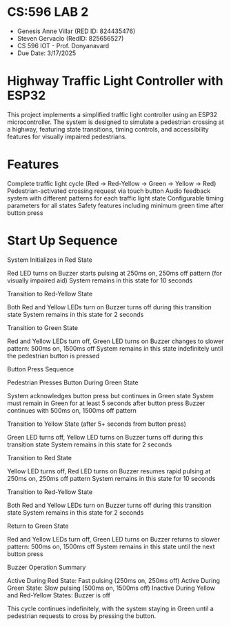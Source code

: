 # CS:596 LAB 2
 * Genesis Anne Villar (RED ID: 824435476)
 * Steven Gervacio (RedID: 825656527)
 * CS 596 IOT - Prof. Donyanavard
 * Due Date: 3/17/2025
# Highway Traffic Light Controller with ESP32
This project implements a simplified traffic light controller using an ESP32 microcontroller. The system is designed to simulate a pedestrian crossing at a highway, featuring state transitions, timing controls, and accessibility features for visually impaired pedestrians.

# Features 
Complete traffic light cycle (Red → Red-Yellow → Green → Yellow → Red)
Pedestrian-activated crossing request via touch button
Audio feedback system with different patterns for each traffic light state
Configurable timing parameters for all states
Safety features including minimum green time after button press

# Start Up Sequence
System Initializes in Red State

Red LED turns on
Buzzer starts pulsing at 250ms on, 250ms off pattern (for visually impaired aid)
System remains in this state for 10 seconds


Transition to Red-Yellow State

Both Red and Yellow LEDs turn on
Buzzer turns off during this transition state
System remains in this state for 2 seconds


Transition to Green State

Red and Yellow LEDs turn off, Green LED turns on
Buzzer changes to slower pattern: 500ms on, 1500ms off
System remains in this state indefinitely until the pedestrian button is pressed



Button Press Sequence

Pedestrian Presses Button During Green State

System acknowledges button press but continues in Green state
System must remain in Green for at least 5 seconds after button press
Buzzer continues with 500ms on, 1500ms off pattern


Transition to Yellow State (after 5+ seconds from button press)

Green LED turns off, Yellow LED turns on
Buzzer turns off during this transition state
System remains in this state for 2 seconds


Transition to Red State

Yellow LED turns off, Red LED turns on
Buzzer resumes rapid pulsing at 250ms on, 250ms off pattern
System remains in this state for 10 seconds


Transition to Red-Yellow State

Both Red and Yellow LEDs turn on
Buzzer turns off during this transition state
System remains in this state for 2 seconds


Return to Green State

Red and Yellow LEDs turn off, Green LED turns on
Buzzer returns to slower pattern: 500ms on, 1500ms off
System remains in this state until the next button press

Buzzer Operation Summary

Active During Red State: Fast pulsing (250ms on, 250ms off)
Active During Green State: Slow pulsing (500ms on, 1500ms off)
Inactive During Yellow and Red-Yellow States: Buzzer is off

This cycle continues indefinitely, with the system staying in Green until a pedestrian requests to cross by pressing the button.

